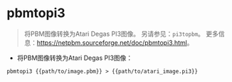 # pbmtopi3

> 将PBM图像转换为Atari Degas PI3图像。
> 另请参见：`pi3topbm`。
> 更多信息：<https://netpbm.sourceforge.net/doc/pbmtopi3.html>。

- 将PBM图像转换为Atari Degas PI3图像：

`pbmtopi3 {{path/to/image.pbm}} > {{path/to/atari_image.pi3}}`